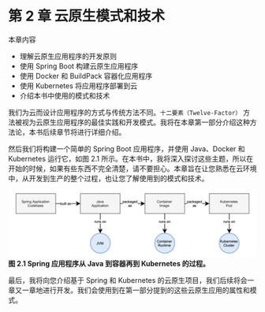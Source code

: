 # 第 2 章 云原生模式和技术

本章内容

* 理解云原生应用程序的开发原则
* 使用 Spring Boot 构建云原生应用程序
* 使用 Docker 和 BuildPack 容器化应用程序
* 使用 Kubernetes 将应用程序部署到云
* 介绍本书中使用的模式和技术

我们为云而设计应用程序的方式与传统方法不同。`十二要素（Twelve-Factor）` 方法被视为云原生应用程序的最佳实践和开发模式。我将在本章第一部分介绍这种方法论，本书后续章节将进行详细介绍。

然后我们将构建一个简单的 Spring Boot 应用程序，并使用 Java、Docker 和 Kubernetes 运行它，如图 2.1 所示。在本书中，我将深入探讨这些主题，所以在开始的时候，如果有些东西不完全清楚，请不要担心。本章旨在让您熟悉在云环境中，从开发到生产的整个过程，也让您了解使用到的模式和技术。

![](../assets/2.1.jpg)
**图 2.1 Spring 应用程序从 Java 到容器再到 Kubernetes 的过程。**

最后，我将向您介绍基于 Spring 和 Kubernetes 的云原生项目，我们后续将会一章又一章地进行开发。我们会使用到在第一部分提到的这些云原生应用的属性和模式。